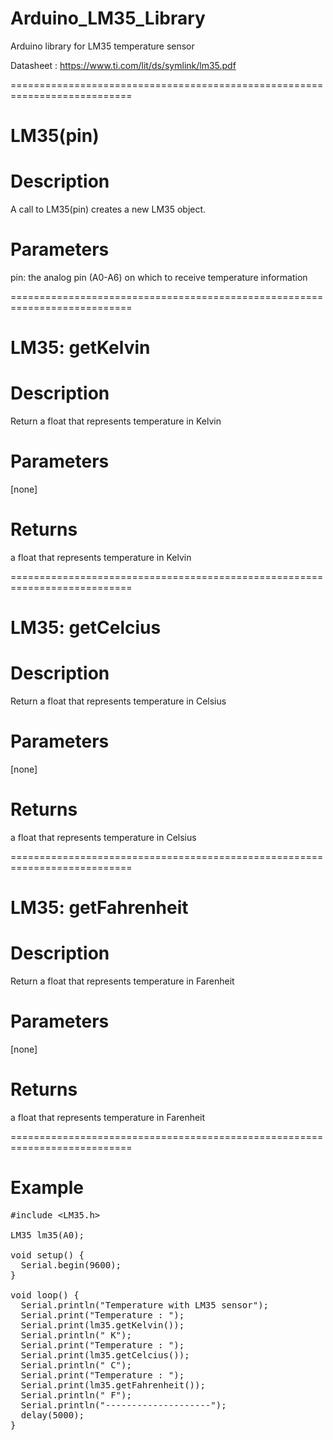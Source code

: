 # Arduino_LM35_Library
Arduino library for LM35 temperature sensor

Datasheet : https://www.ti.com/lit/ds/symlink/lm35.pdf

===========================================================================
# LM35(pin)
# Description
A call to LM35(pin) creates a new LM35 object.
# Parameters
pin: the analog pin (A0-A6) on which to receive temperature information

===========================================================================
# LM35: getKelvin
# Description
Return a float that represents temperature in Kelvin
# Parameters
[none]
# Returns
a float that represents temperature in Kelvin

===========================================================================
# LM35: getCelcius
# Description
Return a float that represents temperature in Celsius
# Parameters
[none]
# Returns
a float that represents temperature in Celsius

===========================================================================
# LM35: getFahrenheit
# Description
Return a float that represents temperature in Farenheit
# Parameters
[none]
# Returns
a float that represents temperature in Farenheit

===========================================================================
# Example
<pre>
&#35;include &lt;LM35.h&gt;

LM35 lm35(A0);

void setup() {
  Serial.begin(9600);
}

void loop() {
  Serial.println("Temperature with LM35 sensor");
  Serial.print("Temperature : ");
  Serial.print(lm35.getKelvin());
  Serial.println(" K");
  Serial.print("Temperature : ");
  Serial.print(lm35.getCelcius());
  Serial.println(" C");
  Serial.print("Temperature : ");
  Serial.print(lm35.getFahrenheit());
  Serial.println(" F");
  Serial.println("--------------------");
  delay(5000);
}
</pre>
